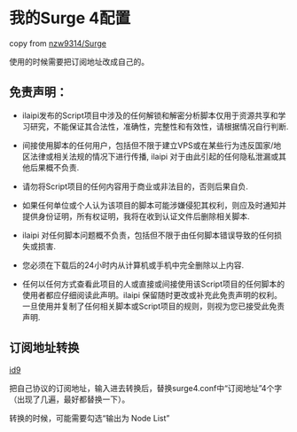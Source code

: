 # 我的Surge 4配置

copy from [nzw9314/Surge](https://github.com/nzw9314/Surge/blob/master/Surge_Basic_CN.conf)

使用的时候需要把订阅地址改成自己的。


## 免责声明：
- ilaipi发布的Script项目中涉及的任何解锁和解密分析脚本仅用于资源共享和学习研究，不能保证其合法性，准确性，完整性和有效性，请根据情况自行判断.

- 间接使用脚本的任何用户，包括但不限于建立VPS或在某些行为违反国家/地区法律或相关法规的情况下进行传播, ilaipi 对于由此引起的任何隐私泄漏或其他后果概不负责.

- 请勿将Script项目的任何内容用于商业或非法目的，否则后果自负.

- 如果任何单位或个人认为该项目的脚本可能涉嫌侵犯其权利，则应及时通知并提供身份证明，所有权证明，我将在收到认证文件后删除相关脚本.

- ilaipi 对任何脚本问题概不负责，包括但不限于由任何脚本错误导致的任何损失或损害.

- 您必须在下载后的24小时内从计算机或手机中完全删除以上内容.

- 任何以任何方式查看此项目的人或直接或间接使用该Script项目的任何脚本的使用者都应仔细阅读此声明。ilaipi 保留随时更改或补充此免责声明的权利。一旦使用并复制了任何相关脚本或Script项目的规则，则视为您已接受此免责声明.

## 订阅地址转换

[id9](https://id9.cc/)

把自己协议的订阅地址，输入进去转换后，替换surge4.conf中“订阅地址”4个字（出现了几遍，最好都替换一下）。

转换的时候，可能需要勾选“输出为 Node List”
